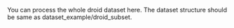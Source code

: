 You can process the whole droid dataset here. The dataset structure should be same as dataset_example/droid_subset.